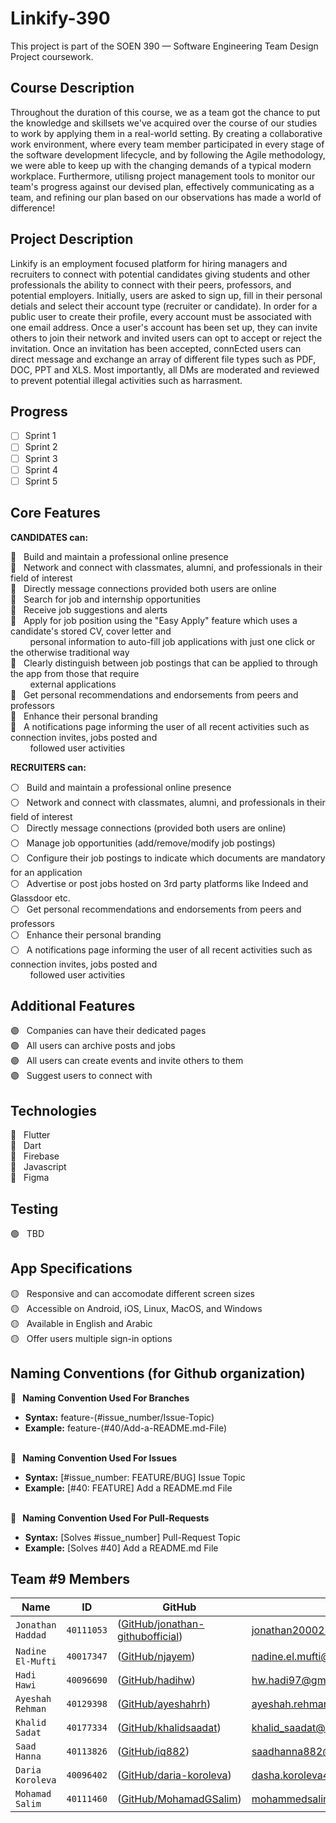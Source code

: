 
# Linkify-390

This project is part of the SOEN 390 — Software Engineering Team Design Project coursework.

## Course Description

Throughout the duration of this course, we as a team got the chance to put the knowledge and skillsets we've acquired over the course of our studies to work by applying them in a real-world setting. By creating a collaborative work environment, where every team member participated in every stage of the software development lifecycle, and by following the Agile methodology, we were able to keep up with the changing demands of a typical modern workplace. Furthermore, utilisng project management tools to monitor our team's progress against our devised plan, effectively communicating as a team, and refining our plan based on our observations has made a world of difference!

## Project Description

Linkify is an employment focused platform for hiring managers and recruiters to connect with potential candidates giving students and other professionals the ability to connect with their peers, professors, and potential employers. Initially, users are asked to sign up, fill in their personal detials and select their account type (recruiter or candidate). In order for a public user to create their profile, every account must be associated with one email address. Once a user's account has been set up, they can invite others to join their network and invited users can opt to accept or reject the invitation. Once an invitation has been accepted, connEcted users can direct message and exchange an array of different file types such as PDF, DOC, PPT and XLS. Most importantly, all DMs are moderated and reviewed to prevent potential illegal activities such as harrasment.

## Progress
- [ ] Sprint 1
- [ ] Sprint 2
- [ ] Sprint 3
- [ ] Sprint 4
- [ ] Sprint 5

## Core Features
 
**CANDIDATES can:**

:large_blue_circle: &nbsp; Build and maintain a professional online presence <br>
:large_blue_circle: &nbsp; Network and connect with classmates, alumni, and professionals in their field of interest <br>
:large_blue_circle: &nbsp; Directly message connections provided both users are online <br>
:large_blue_circle: &nbsp; Search for job and internship opportunities <br>
:large_blue_circle: &nbsp; Receive job suggestions and alerts <br>
:large_blue_circle: &nbsp; Apply for job position using the "Easy Apply" feature which uses a candidate's stored CV, cover letter and <br> &nbsp; &nbsp; &nbsp; &nbsp; personal information to auto-fill job applications with just one click or the otherwise traditional way <br>
:large_blue_circle: &nbsp; Clearly distinguish between job postings that can be applied to through the app from those that require <br> &nbsp; &nbsp; &nbsp; &nbsp; external applications <br>
:large_blue_circle: &nbsp; Get personal recommendations and endorsements from peers and professors <br>
:large_blue_circle: &nbsp; Enhance their personal branding <br>
:large_blue_circle: &nbsp; A notifications page informing the user of all recent activities such as connection invites, jobs posted and <br> 
&nbsp; &nbsp; &nbsp; &nbsp; followed user activities

**RECRUITERS can:**

:white_circle: &nbsp; Build and maintain a professional online presence <br>
:white_circle: &nbsp; Network and connect with classmates, alumni, and professionals in their field of interest <br>
:white_circle: &nbsp; Directly message connections (provided both users are online) <br>
:white_circle: &nbsp; Manage job opportunities (add/remove/modify job postings) <br>
:white_circle: &nbsp; Configure their job postings to indicate which documents are mandatory for an application <br>
:white_circle: &nbsp; Advertise or post jobs hosted on 3rd party platforms like Indeed and Glassdoor etc. <br>
:white_circle: &nbsp; Get personal recommendations and endorsements from peers and professors <br>
:white_circle: &nbsp; Enhance their personal branding <br>
:white_circle: &nbsp; A notifications page informing the user of all recent activities such as connection invites, jobs posted and <br> 
&nbsp; &nbsp; &nbsp; &nbsp; followed user activities

## Additional Features
:purple_circle: &nbsp; Companies can have their dedicated pages <br>
:purple_circle: &nbsp; All users can archive posts and jobs <br>
:purple_circle: &nbsp; All users can create events and invite others to them <br>
:purple_circle: &nbsp; Suggest users to connect with <br>

## Technologies

:radio_button: &nbsp; Flutter <br>
:radio_button: &nbsp; Dart <br>
:radio_button: &nbsp; Firebase <br>
:radio_button: &nbsp; Javascript <br>
:radio_button: &nbsp; Figma <br>

## Testing 
:green_circle: &nbsp; TBD <br>

## App Specifications
:yellow_circle: &nbsp; Responsive and can accomodate different screen sizes <br>
:yellow_circle: &nbsp; Accessible on Android, iOS, Linux, MacOS, and Windows <br>
:yellow_circle: &nbsp; Available in English and Arabic <br>
:yellow_circle: &nbsp; Offer users multiple sign-in options <br>

## Naming Conventions (for Github organization) 


**:red_circle: &nbsp; Naming Convention Used For Branches** <br>
* **Syntax:** feature-(#issue_number/Issue-Topic) <br>
* **Example:** feature-(#40/Add-a-README.md-File) <br><br>
   
**:red_circle: &nbsp; Naming Convention Used For Issues** <br>
* **Syntax:** [#issue_number: FEATURE/BUG] Issue Topic <br>
* **Example:** [#40: FEATURE] Add a README.md File <br><br>

**:red_circle: &nbsp; Naming Convention Used For Pull-Requests** <br>
* **Syntax:** [Solves #issue_number] Pull-Request Topic <br>
* **Example:** [Solves #40] Add a README.md File<br>


## Team #9 Members

|   Name   | ID      | GitHub   | Email  
| ------------- | ------------- | --------    | -------- |
| `Jonathan Haddad`         | `40111053`         | ([GitHub/jonathan-githubofficial](https://github.com/jonathan-githubofficial))   | jonathan200023@gmail.com
| `Nadine El-Mufti`         | `40017347`         | ([GitHub/njayem](https://github.com/njayem))   | nadine.el.mufti@gmail.com
| `Hadi Hawi`         | `40096690`         | ([GitHub/hadihw](https://github.com/hadihw))   | hw.hadi97@gmail.com
| `Ayeshah Rehman`         | `40129398`         | ([GitHub/ayeshahrh](https://github.com/ayeshahrh))   | ayeshah.rehman@outlook.com
| `Khalid Sadat`         | `40177334`         | ([GitHub/khalidsaadat](https://github.com/khalidsaadat))   | khalid_saadat@hotmail.com
| `Saad Hanna`         | `40113826`         | ([GitHub/iq882](https://github.com/iq882))   | saadhanna882@gmail.com
| `Daria Koroleva`         | `40096402`         | ([GitHub/daria-koroleva](https://github.com/daria-koroleva))   | dasha.koroleva499@gmail.com
| `Mohamad Salim`           | `40111460`         | ([GitHub/MohamadGSalim](https://github.com/MohamadGSalim))   | mohammedsalim1909@hotmail.com

